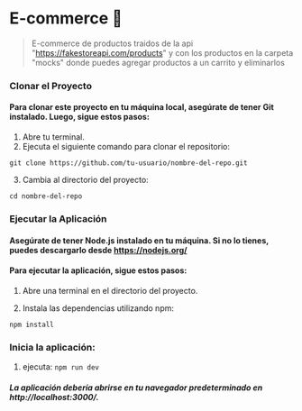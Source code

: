 # E-commerce 🛒
> E-commerce de productos traidos de la api "https://fakestoreapi.com/products" y con los productos en la carpeta "mocks" donde puedes agregar productos a un carrito
> y eliminarlos

### Clonar el Proyecto
#### Para clonar este proyecto en tu máquina local, asegúrate de tener Git instalado. Luego, sigue estos pasos:

1. Abre tu terminal.
2. Ejecuta el siguiente comando para clonar el repositorio:
 
  `git clone https://github.com/tu-usuario/nombre-del-repo.git`
   
3. Cambia al directorio del proyecto:

`cd nombre-del-repo`

### Ejecutar la Aplicación
#### Asegúrate de tener Node.js instalado en tu máquina. Si no lo tienes, puedes descargarlo desde https://nodejs.org/

#### Para ejecutar la aplicación, sigue estos pasos:

1. Abre una terminal en el directorio del proyecto.

2. Instala las dependencias utilizando npm:

`npm install`

### Inicia la aplicación:

1. ejecuta: `npm run dev`


##### La aplicación debería abrirse en tu navegador predeterminado en http://localhost:3000/.
